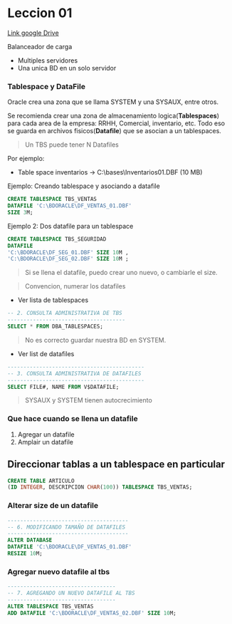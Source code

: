 # Leccion 01

[Link google Drive](https://drive.google.com/open?id=1oEgYTrt1ndf5xMb57mRlj5_ppl4YY4JX)

Balanceador de carga
- Multiples servidores
- Una unica BD en un solo servidor

### Tablespace y DataFile

Oracle crea una zona que se llama SYSTEM y una SYSAUX, entre otros.

Se recomienda crear una zona de almacenamiento logica(**Tablespaces**) para cada area de la empresa: RRHH, Comercial, inventario, etc.
Todo eso se guarda en archivos fisicos(**Datafile**) que se asocian a un tablespaces.

> Un TBS puede tener N Datafiles

Por ejemplo:
- Table space inventarios -> C:\bases\Inventarios01.DBF (10 MB)


Ejemplo: Creando tablespace y asociando a datafile

```sql
CREATE TABLESPACE TBS_VENTAS
DATAFILE 'C:\BDORACLE\DF_VENTAS_01.DBF'
SIZE 3M;
```

Ejemplo 2: Dos datafile para un tablespace

```sql
CREATE TABLESPACE TBS_SEGURIDAD 
DATAFILE 
'C:\BDORACLE\DF_SEG_01.DBF' SIZE 10M ,
'C:\BDORACLE\DF_SEG_02.DBF' SIZE 10M ;
```

> Si se llena el datafile, puedo crear uno nuevo, o cambiarle el size.

> Convencion, numerar los datafiles

- Ver lista de tablespaces

```sql
-- 2. CONSULTA ADMINISTRATIVA DE TBS
-------------------------------------
SELECT * FROM DBA_TABLESPACES;
```


> No es correcto guardar nuestra BD en SYSTEM.

- Ver list de datafiles

```sql
-------------------------------------------
-- 3. CONSULTA ADMINISTRATIVA DE DATAFILES
-------------------------------------------
SELECT FILE#, NAME FROM V$DATAFILE;    
```

> SYSAUX y SYSTEM tienen autocrecimiento

### Que hace cuando se llena un datafile

1. Agregar un datafile
2. Amplair un datafile


## Direccionar tablas a un tablespace en particular

```sql
CREATE TABLE ARTICULO
(ID INTEGER, DESCRIPCION CHAR(100)) TABLESPACE TBS_VENTAS;
```

### Alterar size de un datafile

```sql
--------------------------------------
-- 6. MODIFICANDO TAMAÑO DE DATAFILES
--------------------------------------
ALTER DATABASE 
DATAFILE 'C:\BDORACLE\DF_VENTAS_01.DBF'
RESIZE 10M;
```
### Agregar nuevo datafile al tbs

```sql
----------------------------------
-- 7. AGREGANDO UN NUEVO DATAFILE AL TBS
----------------------------------
ALTER TABLESPACE TBS_VENTAS
ADD DATAFILE 'C:\BDORACLE\DF_VENTAS_02.DBF' SIZE 10M;
```

